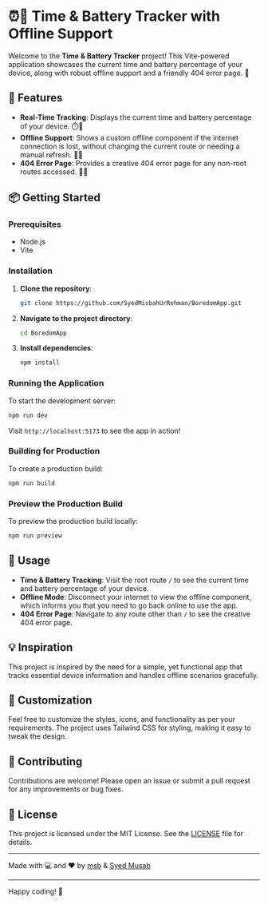 # ⏰🔋 Time & Battery Tracker with Offline Support

Welcome to the **Time & Battery Tracker** project! This Vite-powered application showcases the current time and battery percentage of your device, along with robust offline support and a friendly 404 error page. 🚀

## 🌟 Features

- **Real-Time Tracking**: Displays the current time and battery percentage of your device. ⏱️🔋
- **Offline Support**: Shows a custom offline component if the internet connection is lost, without changing the current route or needing a manual refresh. 📡🚫
- **404 Error Page**: Provides a creative 404 error page for any non-root routes accessed. 🚧❌

## 📦 Getting Started

### Prerequisites

- Node.js
- Vite

### Installation

1. **Clone the repository**:
   ```bash
   git clone https://github.com/SyedMisbahUrRehman/BoredomApp.git
   ```
2. **Navigate to the project directory**:
   ```bash
   cd BoredomApp
   ```
3. **Install dependencies**:
   ```bash
   npm install
   ```

### Running the Application

To start the development server:
```bash
npm run dev
```
Visit `http://localhost:5173` to see the app in action!

### Building for Production

To create a production build:
```bash
npm run build
```

### Preview the Production Build

To preview the production build locally:
```bash
npm run preview
```


## 🚀 Usage

- **Time & Battery Tracking**: Visit the root route `/` to see the current time and battery percentage of your device.
- **Offline Mode**: Disconnect your internet to view the offline component, which informs you that you need to go back online to use the app.
- **404 Error Page**: Navigate to any route other than `/` to see the creative 404 error page.

## 💡 Inspiration

This project is inspired by the need for a simple, yet functional app that tracks essential device information and handles offline scenarios gracefully.

## 🎨 Customization

Feel free to customize the styles, icons, and functionality as per your requirements. The project uses Tailwind CSS for styling, making it easy to tweak the design.

## 🤝 Contributing

Contributions are welcome! Please open an issue or submit a pull request for any improvements or bug fixes.

## 📄 License

This project is licensed under the MIT License. See the [LICENSE](LICENSE) file for details.

---

Made with 💻 and ❤️ by [msb](https://github.com/syedmisbahurrehman) & [Syed Musab](https://github.com/SYEDMUSAB125)

---

Happy coding! 🌟
